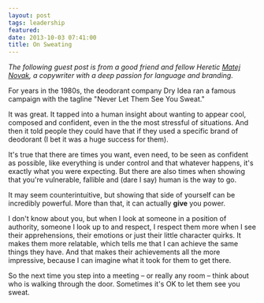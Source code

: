 ```yaml
---
layout: post
tags: leadership
featured: 
date: 2013-10-03 07:41:00
title: On Sweating
---
```

*The following guest post is from a good friend and fellow Heretic [Matej Novak](http://matejnovak.com/), a copywriter with a deep passion for language and branding.*

For years in the 1980s, the deodorant company Dry Idea ran a famous campaign with the tagline "Never Let Them See You Sweat."

It was great. It tapped into a human insight about wanting to appear cool, composed and confident, even in the the most stressful of situations. And then it told people they could have that if they used a specific brand of deodorant (I bet it was a huge success for them).

It's true that there are times you want, even need, to be seen as confident as possible, like everything is under control and that whatever happens, it's exactly what you were expecting. But there are also times when showing that you're vulnerable, fallible and (dare I say) human is the way to go.

It may seem counterintuitive, but showing that side of yourself can be incredibly powerful. More than that, it can actually **give** you power.

I don't know about you, but when I look at someone in a position of authority, someone I look up to and respect, I respect them more when I see their apprehensions, their emotions or just their little character quirks. It makes them more relatable, which tells me that I can achieve the same things they have. And that makes their achievements all the more impressive, because I can imagine what it took for them to get there.

So the next time you step into a meeting – or really any room – think about who is walking through the door. Sometimes it's OK to let them see you sweat.